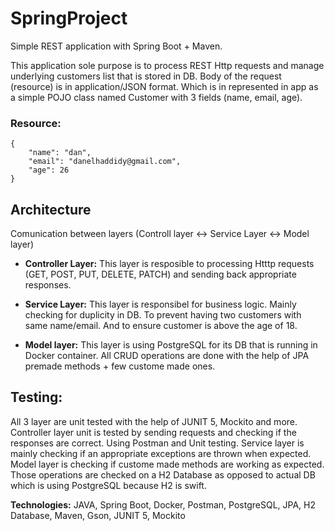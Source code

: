 # SpringProject

Simple REST application with Spring Boot + Maven. 

This application sole purpose is to process REST Http requests and manage underlying customers list that is stored in DB.
Body of the request (resource) is in application/JSON format. Which is in represented in app as a simple POJO class named Customer with 3 fields (name, email, age).

### Resource:
```
{
    "name": "dan",
    "email": "danelhaddidy@gmail.com",
    "age": 26
}
```
## Architecture

Comunication between layers
(Controll layer <-> Service Layer <-> Model layer)

* **Controller Layer:** This layer is resposible to processing Htttp requests (GET, POST, PUT, DELETE, PATCH) and sending back appropriate responses.

* **Service Layer:** This layer is responsibel for business logic. Mainly checking for duplicity in DB. 
To prevent having two customers with same name/email. And to ensure customer is above the age of 18.  

* **Model layer:** This layer is using PostgreSQL for its DB that is running in Docker container.
All CRUD operations are done with the help of JPA premade methods + few custome made ones.

## Testing: 
All 3 layer are unit tested with the help of JUNIT 5, Mockito and more.
Controller layer unit is tested by sending requests and checking if the responses are correct. Using Postman and Unit testing.
Service layer is mainly checking if an appropriate exceptions are thrown when expected.
Model layer is checking if custome made methods are working as expected. Those operations are checked on a H2 Database as opposed to actual DB which is using PostgreSQL because H2 is swift.

**Technologies:** JAVA, Spring Boot, Docker, Postman, PostgreSQL, JPA, H2 Database, Maven, Gson, JUNIT 5, Mockito
